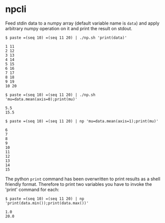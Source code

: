 # npcli
Feed stdin data to a numpy array (default variable name is `data`) and apply arbitrary numpy operation on it and print the result on stdout.
```
$ paste =(seq 10) =(seq 11 20) | ./np.sh 'print(data)'

1 11
2 12
3 13
4 14
5 15
6 16
7 17
8 18
9 19
10 20
```
```
$ paste =(seq 10) =(seq 11 20) | ./np.sh 'mu=data.mean(axis=0);print(mu)'

5.5
15.5
```
```
$ paste =(seq 10) =(seq 11 20) | np 'mu=data.mean(axis=1);print(mu)'

6
7
8
9
10
11
12
13
14
15
```
The python `print` command has been overwritten to print results as a shell friendly format. Therefore to print two variables you have to invoke the \'print\' command for each:
```
$ paste =(seq 10) =(seq 11 20) | np 'print(data.min());print(data.max())'

1.0
20.0
```
